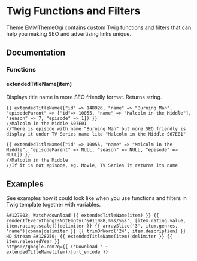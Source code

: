 # Twig Functions and Filters

Theme EMMThemeOgi contains custom Twig functions and filters that can help you making SEO and advertising links unique.

## Documentation

### Functions

#### extendedTitleName(item)

Displays title name in more SEO friendly format. Returns string.
```
{{ extendedTitleName(["id" => 148926, "name" => "Burning Man", "episodeParent" => ["id"=> 10055, "name" => "Malcolm in the Middle"], "season" => 7, "episode" => 1]) }}
//Malcolm in the Middle S07E01
//There is episode with name "Burning Man" but more SEO friendly is display it under TV Series name like "Malcolm in the Middle S07E01"

{{ extendedTitleName(["id" => 10055, "name" => "Malcolm in the Middle", "episodeParent" => NULL, "season" => NULL, "episode" => NULL]) }}
//Malcolm in the Middle
//If it is not episode, eg. Movie, TV Series it returns its name
```

## Examples
See examples how it could look like when you use functions and filters in Twig template together with variables.
```
&#127902; Watch/download {{ extendedTitleName(item) }} {{ renderIfEverythingIsNotEmpty('&#11088;%%s/%%s', [item.rating.value, item.rating.scale])|delimiter }} {{ arraySlice('3', item.genres, 'name')|comma|delimiter }} {{ trimOnWord('24', item.description) }}
HD Stream &#128250; {{ extendedTitleName(item)|delimiter }} {{ item.releasedYear }}
https://google.com?q={{ ('Download ' ~ extendedTitleName(item))|url_encode }}
```